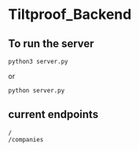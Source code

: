 # Tiltproof_Backend

## To run the server
```
python3 server.py 
```
or
```
python server.py 
```

## current endpoints
```
/
/companies
```